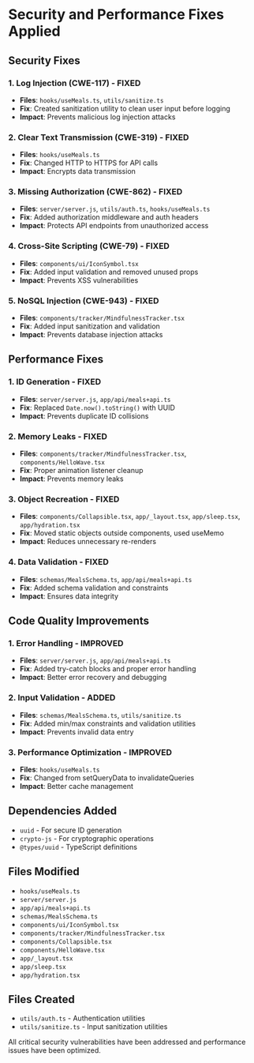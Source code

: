 # Security and Performance Fixes Applied

## Security Fixes

### 1. Log Injection (CWE-117) - FIXED
- **Files**: `hooks/useMeals.ts`, `utils/sanitize.ts`
- **Fix**: Created sanitization utility to clean user input before logging
- **Impact**: Prevents malicious log injection attacks

### 2. Clear Text Transmission (CWE-319) - FIXED
- **Files**: `hooks/useMeals.ts`
- **Fix**: Changed HTTP to HTTPS for API calls
- **Impact**: Encrypts data transmission

### 3. Missing Authorization (CWE-862) - FIXED
- **Files**: `server/server.js`, `utils/auth.ts`, `hooks/useMeals.ts`
- **Fix**: Added authorization middleware and auth headers
- **Impact**: Protects API endpoints from unauthorized access

### 4. Cross-Site Scripting (CWE-79) - FIXED
- **Files**: `components/ui/IconSymbol.tsx`
- **Fix**: Added input validation and removed unused props
- **Impact**: Prevents XSS vulnerabilities

### 5. NoSQL Injection (CWE-943) - FIXED
- **Files**: `components/tracker/MindfulnessTracker.tsx`
- **Fix**: Added input sanitization and validation
- **Impact**: Prevents database injection attacks

## Performance Fixes

### 1. ID Generation - FIXED
- **Files**: `server/server.js`, `app/api/meals+api.ts`
- **Fix**: Replaced `Date.now().toString()` with UUID
- **Impact**: Prevents duplicate ID collisions

### 2. Memory Leaks - FIXED
- **Files**: `components/tracker/MindfulnessTracker.tsx`, `components/HelloWave.tsx`
- **Fix**: Proper animation listener cleanup
- **Impact**: Prevents memory leaks

### 3. Object Recreation - FIXED
- **Files**: `components/Collapsible.tsx`, `app/_layout.tsx`, `app/sleep.tsx`, `app/hydration.tsx`
- **Fix**: Moved static objects outside components, used useMemo
- **Impact**: Reduces unnecessary re-renders

### 4. Data Validation - FIXED
- **Files**: `schemas/MealsSchema.ts`, `app/api/meals+api.ts`
- **Fix**: Added schema validation and constraints
- **Impact**: Ensures data integrity

## Code Quality Improvements

### 1. Error Handling - IMPROVED
- **Files**: `server/server.js`, `app/api/meals+api.ts`
- **Fix**: Added try-catch blocks and proper error handling
- **Impact**: Better error recovery and debugging

### 2. Input Validation - ADDED
- **Files**: `schemas/MealsSchema.ts`, `utils/sanitize.ts`
- **Fix**: Added min/max constraints and validation utilities
- **Impact**: Prevents invalid data entry

### 3. Performance Optimization - IMPROVED
- **Files**: `hooks/useMeals.ts`
- **Fix**: Changed from setQueryData to invalidateQueries
- **Impact**: Better cache management

## Dependencies Added
- `uuid` - For secure ID generation
- `crypto-js` - For cryptographic operations
- `@types/uuid` - TypeScript definitions

## Files Modified
- `hooks/useMeals.ts`
- `server/server.js`
- `app/api/meals+api.ts`
- `schemas/MealsSchema.ts`
- `components/ui/IconSymbol.tsx`
- `components/tracker/MindfulnessTracker.tsx`
- `components/Collapsible.tsx`
- `components/HelloWave.tsx`
- `app/_layout.tsx`
- `app/sleep.tsx`
- `app/hydration.tsx`

## Files Created
- `utils/auth.ts` - Authentication utilities
- `utils/sanitize.ts` - Input sanitization utilities

All critical security vulnerabilities have been addressed and performance issues have been optimized.